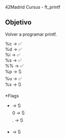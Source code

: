 42Madrid Cursus - ft_printf

## Objetivo

Volver a programar printf.

%c -> ✅<br/>
%d -> ✅<br/>
%i -> ✅<br/>
%s -> ✅<br/>
%% -> ✅<br/>
%p -> 🔃<br/>
%u -> ✅<br/>
%x -> 🔃<br/>

*Flags
- -> 🔃<br/>
0 -> 🔃<br/>
. -> 🔃<br/>
* -> 🔃<br/>
